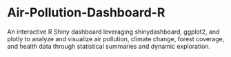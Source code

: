 # Air-Pollution-Dashboard-R
An interactive R Shiny dashboard leveraging shinydashboard, ggplot2, and plotly to analyze and visualize air pollution, climate change, forest coverage, and health data through statistical summaries and dynamic exploration.
